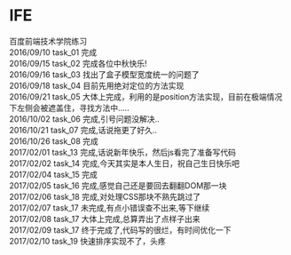 # IFE
百度前端技术学院练习<br />
2016/09/10 task_01 完成<br />
2016/09/15 task_02 完成各位中秋快乐!<br />
2016/09/16 task_03 找出了盒子模型宽度统一的问题了<br />
2016/09/18 task_04 目前先用绝对定位的方法实现<br />
2016/09/21 task_05 大体上完成，利用的是position方法实现，目前在极端情况下左侧会被遮盖住，寻找方法中.....<br />
2016/10/02 task_06 完成,引号问题没解决..<br />
2016/10/21 task_07 完成,话说拖更了好久..<br />
2016/10/26 task_08 完成<br/>
2017/02/01 task_13 完成,话说新年快乐，然后js看完了准备写代码<br/>
2017/02/02 task_14 完成,今天其实是本人生日，祝自己生日快乐吧<br/> 
2017/02/04 task_15 完成<br/>
2017/02/05 task_16 完成,感觉自己还是要回去翻翻DOM那一块<br/>
2017/02/06 task_18 完成,对处理CSS那块不熟先跳过了<br/>
2017/02/07 task_17 未完成,有点小错误查不出来,等下继续<br/>
2017/02/08 task_17 大体上完成,总算弄出了点样子出来<br/>
2017/02/09 task_17 终于完成了,代码写的很烂，有时间优化一下<br />
2017/02/10 task_19 快速排序实现不了，头疼<br/>